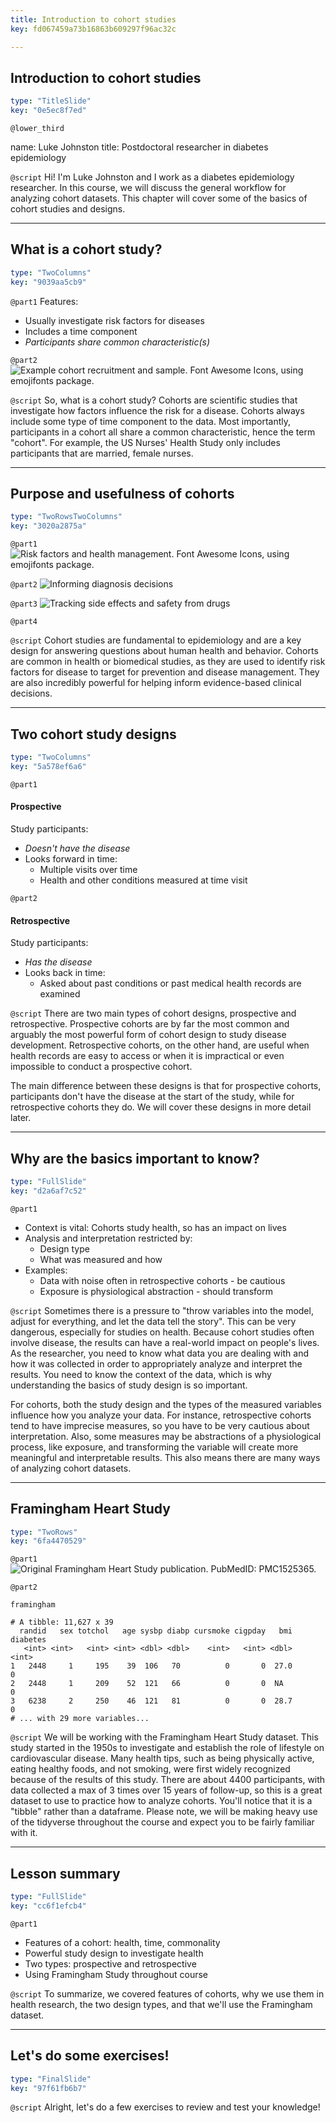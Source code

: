```yaml
---
title: Introduction to cohort studies
key: fd067459a73b16863b609297f96ac32c

---
```

## Introduction to cohort studies

```yaml
type: "TitleSlide"
key: "0e5ec8f7ed"
```

`@lower_third`

name: Luke Johnston
title: Postdoctoral researcher in diabetes epidemiology


`@script`
Hi! I'm Luke Johnston and I work as a diabetes epidemiology researcher. In this course, we will discuss the general workflow for analyzing cohort datasets. This chapter will cover some of the basics of cohort studies and designs.


---
## What is a cohort study?

```yaml
type: "TwoColumns"
key: "9039aa5cb9"
```

`@part1`
Features:
- Usually investigate risk factors for diseases
- Includes a time component 
- *Participants share common characteristic(s)*


`@part2`
![Example cohort recruitment and sample. Font Awesome Icons, using emojifonts package.](http://s3.amazonaws.com/assets.datacamp.com/production/repositories/2079/datasets/4f1ae5179ba09672f8f19c1a005b71d883467a2c/plot-cohort-sample.png)


`@script`
So, what is a cohort study? Cohorts are scientific studies that investigate how factors influence the risk for a disease. Cohorts always include some type of time component to the data. Most importantly, participants in a cohort all share a common characteristic, hence the term "cohort". For example, the US Nurses' Health Study only includes participants that are married, female nurses.


---
## Purpose and usefulness of cohorts

```yaml
type: "TwoRowsTwoColumns"
key: "3020a2875a"
```

`@part1`
![Risk factors and health management. Font Awesome Icons, using emojifonts package.](http://s3.amazonaws.com/assets.datacamp.com/production/repositories/2079/datasets/c3805372fcdf0f8d07a371a2a3167578bed0a36f/plot-purpose-risk-factors.png)


`@part2`
![Informing diagnosis decisions](http://s3.amazonaws.com/assets.datacamp.com/production/repositories/2079/datasets/e820bcda71d9330dfe338754432df5fd316a2b7a/plot-purpose-diagnosis.png)


`@part3`
![Tracking side effects and safety from drugs](http://s3.amazonaws.com/assets.datacamp.com/production/repositories/2079/datasets/62af4f9f6bf1799107925f3a937b84ab945ba2f9/plot-purpose-side-effects.png)


`@part4`



`@script`
Cohort studies are fundamental to epidemiology and are a key design for answering questions about human health and behavior. Cohorts are common in health or biomedical studies, as they are used to identify risk factors for disease to target for prevention and disease management. They are also incredibly powerful for helping inform evidence-based clinical decisions.


---
## Two cohort study designs

```yaml
type: "TwoColumns"
key: "5a578ef6a6"
```

`@part1`
#### Prospective

Study participants:

- *Doesn't have the disease*
- Looks forward in time:
    - Multiple visits over time
    - Health and other conditions measured at time visit


`@part2`
#### Retrospective

Study participants:

- *Has the disease* 
- Looks back in time:
    - Asked about past conditions or past medical health records are examined


`@script`
There are two main types of cohort designs, prospective and retrospective. Prospective cohorts are by far the most common and arguably the most powerful form of cohort design to study disease development. Retrospective cohorts, on the other hand, are useful when health records are easy to access or when it is impractical or even impossible to conduct a prospective cohort. 

The main difference between these designs is that for prospective cohorts, participants don't have the disease at the start of the study, while for retrospective cohorts they do. We will cover these designs in more detail later.


---
## Why are the basics important to know?

```yaml
type: "FullSlide"
key: "d2a6af7c52"
```

`@part1`
- Context is vital: Cohorts study health, so has an impact on lives
- Analysis and interpretation restricted by:
    - Design type
    - What was measured and how
- Examples: 
    - Data with noise often in retrospective cohorts - be cautious
    - Exposure is physiological abstraction - should transform


`@script`
Sometimes there is a pressure to "throw variables into the model, adjust for everything, and let the data tell the story". This can be very dangerous, especially for studies on health. Because cohort studies often involve disease, the results can have a real-world impact on people's lives. As the researcher, you need to know what data you are dealing with and how it was collected in order to appropriately analyze and interpret the results. You need to know the context of the data, which is why understanding the basics of study design is so important.

For cohorts, both the study design and the types of the measured variables influence how you analyze your data. For instance, retrospective cohorts tend to have imprecise measures, so you have to be very cautious about interpretation. Also, some measures may be abstractions of a physiological process, like exposure, and transforming the variable will create more meaningful and interpretable results. This also means there are many ways of analyzing cohort datasets.


---
## Framingham Heart Study

```yaml
type: "TwoRows"
key: "6fa4470529"
```

`@part1`
![Original Framingham Heart Study publication. PubMedID: PMC1525365.](http://s3.amazonaws.com/assets.datacamp.com/production/repositories/2079/datasets/fb4a5797d1d3f1ea761ce274b23248e606775bf0/framingham-study.png)


`@part2`
```{r}
framingham
```

```
# A tibble: 11,627 x 39
  randid   sex totchol   age sysbp diabp cursmoke cigpday   bmi diabetes
   <int> <int>   <int> <int> <dbl> <dbl>    <int>   <int> <dbl>    <int>
1   2448     1     195    39  106   70          0       0  27.0        0
2   2448     1     209    52  121   66          0       0  NA          0
3   6238     2     250    46  121   81          0       0  28.7        0
# ... with 29 more variables...
```


`@script`
We will be working with the Framingham Heart Study dataset. This study started in the 1950s to investigate and establish the role of lifestyle on cardiovascular disease. Many health tips, such as being physically active, eating healthy foods, and not smoking, were first widely recognized because of the results of this study. There are about 4400 participants, with data collected a max of 3 times over 15 years of follow-up, so this is a great dataset to use to practice how to analyze cohorts. You'll notice that it is a "tibble" rather than a dataframe. Please note, we will be making heavy use of the tidyverse throughout the course and expect you to be fairly familiar with it.


---
## Lesson summary

```yaml
type: "FullSlide"
key: "cc6f1efcb4"
```

`@part1`
- Features of a cohort: health, time, commonality
- Powerful study design to investigate health
- Two types: prospective and retrospective
- Using Framingham Study throughout course


`@script`
To summarize, we covered features of cohorts, why we use them in health research, the two design types, and that we'll use the Framingham dataset.


---
## Let's do some exercises!

```yaml
type: "FinalSlide"
key: "97f61fb6b7"
```

`@script`
Alright, let's do a few exercises to review and test your knowledge!

